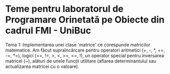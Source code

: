 # Teme pentru laboratorul de Programare Orinetată pe Obiecte din cadrul FMI - UniBuc

Tema 1: Implementarea unei clase 'matrice' ce corespunde matricilor matematice. Am făcut supraîncărcare pentru operatori aritmetici (+, -, *, +=, -=, *=), logici (==, !=, >, <, >=, <=, !), un operator special pentru inversarea matricei (~), alături de unele funcții utilitare (aflarea determinantului sau actualizarea matricei cu o valoare).
